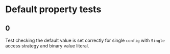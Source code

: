 # Default property tests

## 0
Test checking the default value is set correctly for single `config` with `Single` access strategy and binary value literal.

